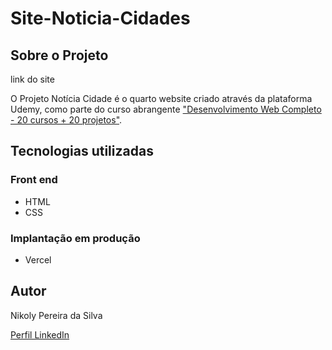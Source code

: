 # Site-Noticia-Cidades

## Sobre o Projeto
link do site

O Projeto Notícia Cidade é o quarto website criado através da plataforma Udemy, como parte do curso abrangente ["Desenvolvimento Web Completo - 20 cursos + 20 projetos"](https://www.udemy.com/course/web-completo/). 

## Tecnologias utilizadas
### Front end
- HTML
- CSS
### Implantação em produção
- Vercel

## Autor

Nikoly Pereira da Silva

[Perfil LinkedIn](https://www.linkedin.com/in/nikoly-pereira-da-silva)

